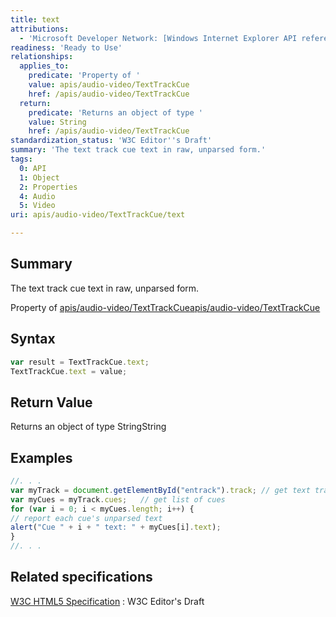 ```yaml
---
title: text
attributions:
  - 'Microsoft Developer Network: [Windows Internet Explorer API reference Article](http://msdn.microsoft.com/en-us/library/ie/hh828809%28v=vs.85%29.aspx)'
readiness: 'Ready to Use'
relationships:
  applies_to:
    predicate: 'Property of '
    value: apis/audio-video/TextTrackCue
    href: /apis/audio-video/TextTrackCue
  return:
    predicate: 'Returns an object of type '
    value: String
    href: /apis/audio-video/TextTrackCue
standardization_status: 'W3C Editor''s Draft'
summary: 'The text track cue text in raw, unparsed form.'
tags:
  0: API
  1: Object
  2: Properties
  4: Audio
  5: Video
uri: apis/audio-video/TextTrackCue/text

---
```

## Summary

The text track cue text in raw, unparsed form.

Property of [apis/audio-video/TextTrackCue](/apis/audio-video/TextTrackCue)[apis/audio-video/TextTrackCue](/apis/audio-video/TextTrackCue)

## Syntax

``` js
var result = TextTrackCue.text;
TextTrackCue.text = value;
```

## Return Value

Returns an object of type StringString

## Examples

``` js
//. . .
var myTrack = document.getElementById("entrack").track; // get text track from track element
var myCues = myTrack.cues;   // get list of cues
for (var i = 0; i < myCues.length; i++) {
// report each cue's unparsed text
alert("Cue " + i + " text: " + myCues[i].text);
}
//. . .
```

## Related specifications

[W3C HTML5 Specification](http://dev.w3.org/html5/spec/single-page.html)
:   W3C Editor's Draft
